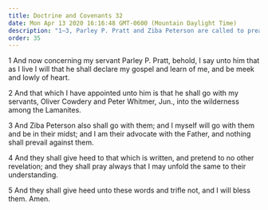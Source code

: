```yaml
---
title: Doctrine and Covenants 32
date: Mon Apr 13 2020 16:16:48 GMT-0600 (Mountain Daylight Time)
description: "1–3, Parley P. Pratt and Ziba Peterson are called to preach to the Lamanites and to accompany Oliver Cowdery and Peter Whitmer Jr.; 4–5, They are to pray for an understanding of the scriptures."
order: 35
---
```


1 And now concerning my servant Parley P. Pratt, behold, I say unto him that as I live I will that he shall declare my gospel and learn of me, and be meek and lowly of heart.

2 And that which I have appointed unto him is that he shall go with my servants, Oliver Cowdery and Peter Whitmer, Jun., into the wilderness among the Lamanites.

3 And Ziba Peterson also shall go with them; and I myself will go with them and be in their midst; and I am their advocate with the Father, and nothing shall prevail against them.

4 And they shall give heed to that which is written, and pretend to no other revelation; and they shall pray always that I may unfold the same to their understanding.

5 And they shall give heed unto these words and trifle not, and I will bless them. Amen.
